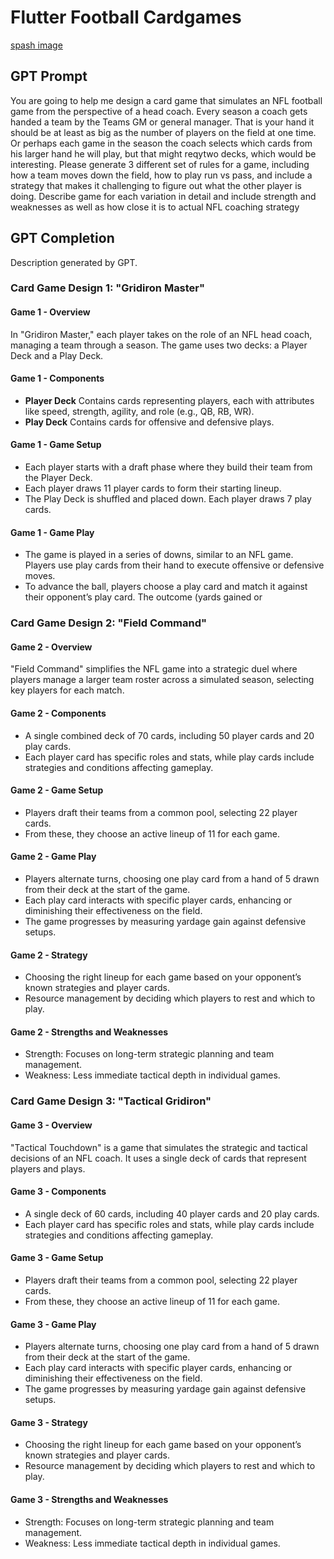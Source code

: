 # Flutter Football Cardgames

[spash image](assets/images/splash%20screen.png)

## GPT Prompt

You are going to help me design a card game that simulates an NFL football game from the perspective of a head coach. Every season a coach gets handed a team by the Teams GM or general manager. That is your hand it should be at least as big as the number of players on the field at one time. Or perhaps each game in the season the coach selects which cards from his larger hand he will play, but that might reqytwo decks, which would be interesting. Please generate 3 different set of rules for a game, including how a team moves down the field, how to play run vs pass, and include a strategy that makes it challenging to figure out what the other player is doing. Describe game for each variation in detail and include strength and weaknesses as well as how close it is to actual NFL coaching strategy 

## GPT Completion

Description generated by GPT.

### Card Game Design 1: "Gridiron Master"

#### Game 1 - Overview

In "Gridiron Master," each player takes on the role of an NFL head coach, managing a team through a season. The game uses two decks: a Player Deck and a Play Deck.

#### Game 1 - Components

- **Player Deck** Contains cards representing players, each with attributes like speed, strength, agility, and role (e.g., QB, RB, WR).
- **Play Deck** Contains cards for offensive and defensive plays.

#### Game 1 - Game Setup

- Each player starts with a draft phase where they build their team from the Player Deck.
- Each player draws 11 player cards to form their starting lineup.
- The Play Deck is shuffled and placed down. Each player draws 7 play cards.

#### Game 1 - Game Play

- The game is played in a series of downs, similar to an NFL game. Players use play cards from their hand to execute offensive or defensive moves.
- To advance the ball, players choose a play card and match it against their opponent’s play card. The outcome (yards gained or 

### Card Game Design 2: "Field Command"

#### Game 2 - Overview

"Field Command" simplifies the NFL game into a strategic duel where players manage a larger team roster across a simulated season, selecting key players for each match.

#### Game 2 - Components

- A single combined deck of 70 cards, including 50 player cards and 20 play cards.
- Each player card has specific roles and stats, while play cards include strategies and conditions affecting gameplay.

#### Game 2 - Game Setup

- Players draft their teams from a common pool, selecting 22 player cards.
- From these, they choose an active lineup of 11 for each game.

#### Game 2 - Game Play

- Players alternate turns, choosing one play card from a hand of 5 drawn from their deck at the start of the game.
- Each play card interacts with specific player cards, enhancing or diminishing their effectiveness on the field.
- The game progresses by measuring yardage gain against defensive setups.

#### Game 2 - Strategy

- Choosing the right lineup for each game based on your opponent’s known strategies and player cards.
- Resource management by deciding which players to rest and which to play.

#### Game 2 - Strengths and Weaknesses

- Strength: Focuses on long-term strategic planning and team management.
- Weakness: Less immediate tactical depth in individual games.

### Card Game Design 3: "Tactical Gridiron"

#### Game 3 - Overview

"Tactical Touchdown" is a game that simulates the strategic and tactical decisions of an NFL coach. It uses a single deck of cards that represent players and plays.

#### Game 3 - Components

- A single deck of 60 cards, including 40 player cards and 20 play cards.
- Each player card has specific roles and stats, while play cards include strategies and conditions affecting gameplay.

#### Game 3 - Game Setup

- Players draft their teams from a common pool, selecting 22 player cards.
- From these, they choose an active lineup of 11 for each game.

#### Game 3 - Game Play

- Players alternate turns, choosing one play card from a hand of 5 drawn from their deck at the start of the game.
- Each play card interacts with specific player cards, enhancing or diminishing their effectiveness on the field.
- The game progresses by measuring yardage gain against defensive setups.

#### Game 3 - Strategy

- Choosing the right lineup for each game based on your opponent’s known strategies and player cards.
- Resource management by deciding which players to rest and which to play.

#### Game 3 - Strengths and Weaknesses

- Strength: Focuses on long-term strategic planning and team management.
- Weakness: Less immediate tactical depth in individual games.
  
